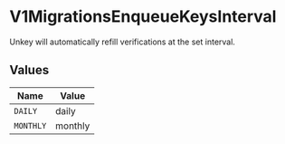 # V1MigrationsEnqueueKeysInterval

Unkey will automatically refill verifications at the set interval.


## Values

| Name      | Value     |
| --------- | --------- |
| `DAILY`   | daily     |
| `MONTHLY` | monthly   |